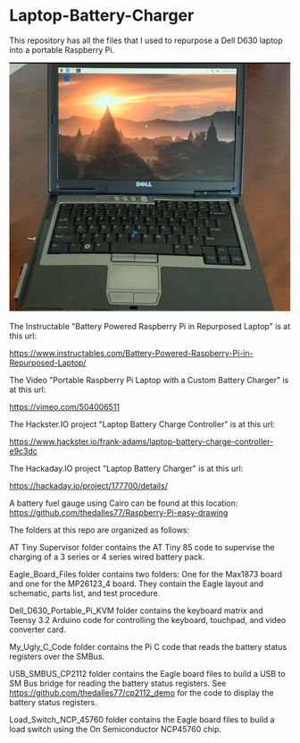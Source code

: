 # Laptop-Battery-Charger
This repository has all the files that I used to repurpose a Dell D630 laptop into a portable Raspberry Pi. 

![](Images/Laptop.png)

The Instructable "Battery Powered Raspberry Pi in Repurposed Laptop" is at this url:

https://www.instructables.com/Battery-Powered-Raspberry-Pi-in-Repurposed-Laptop/

The Video "Portable Raspberry Pi Laptop with a Custom Battery Charger" is at this url:

https://vimeo.com/504006511

The Hackster.IO project "Laptop Battery Charge Controller" is at this url:

https://www.hackster.io/frank-adams/laptop-battery-charge-controller-e9c3dc

The Hackaday.IO project "Laptop Battery Charger" is at this url:

https://hackaday.io/project/177700/details/

A battery fuel gauge using Cairo can be found at this location: 
https://github.com/thedalles77/Raspberry-Pi-easy-drawing

The folders at this repo are organized as follows:

  AT Tiny Supervisor folder contains the AT Tiny 85 code to supervise the charging of a 3 series or 4 series wired battery pack.
  
  Eagle_Board_Files folder contains two folders: One for the Max1873 board and one for the MP26123_4 board. They contain the Eagle layout and schematic, parts list, and test procedure.
  
  Dell_D630_Portable_Pi_KVM folder contains the keyboard matrix and Teensy 3.2 Arduino code for controlling the keyboard, touchpad, and video converter card.
  
  My_Ugly_C_Code folder contains the Pi C code that reads the battery status registers over the SMBus.
  
  USB_SMBUS_CP2112 folder contains the Eagle board files to build a USB to SM Bus bridge for reading the battery status registers. See https://github.com/thedalles77/cp2112_demo for the code to display the battery status registers.
  
  Load_Switch_NCP_45760 folder contains the Eagle board files to build a load switch using the On Semiconductor NCP45760 chip.
